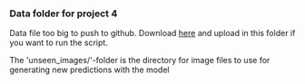 ### Data folder for project 4
Data file too big to push to github. Download [here](https://www.kaggle.com/lukaanicin/book-covers-dataset?select=book-covers) and upload in this folder if you want to run the script.

The 'unseen_images/'-folder is the directory for image files to use for generating new predictions with the model